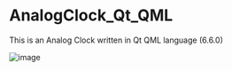 # AnalogClock_Qt_QML
This is an Analog Clock written in Qt QML language (6.6.0)








![image](https://github.com/Archana-Etavalath/AnalogClock_Qt_QML/assets/145788649/a02a6d2d-c196-41f9-bd10-a562a0a18be5)
